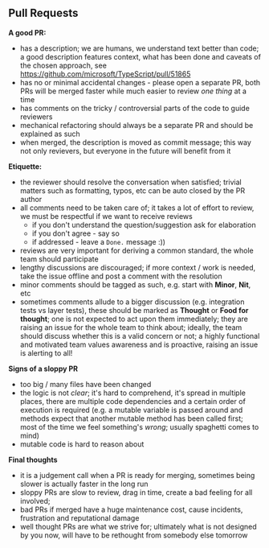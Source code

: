Pull Requests
-------------

**A good PR:**
 - has a description; we are humans, we understand text better than code; a good description features context, what has been done and caveats of the chosen approach, see https://github.com/microsoft/TypeScript/pull/51865
 - has no or minimal accidental changes - please open a separate PR, both PRs will be merged faster while much easier to review _one thing_ at a time
 - has comments on the tricky / controversial parts of the code to guide reviewers
 - mechanical refactoring should always be a separate PR and should be explained as such
 - when merged, the description is moved as commit message; this way not only revievers, but everyone in the future will benefit from it

**Etiquette:**
 - the reviewer should resolve the conversation when satisfied; trivial matters such as formatting, typos, etc can be auto closed by the PR author
 - all comments need to be taken care of; it takes a lot of effort to review, we must be respectful if we want to receive reviews
   - if you don't understand the question/suggestion ask for elaboration
   - if you don't agree - say so
   - if addressed - leave a `Done.` message :))
 - reviews are very important for deriving a common standard, the whole team should participate
 - lengthy discussions are discouraged; if more context / work is needed, take the issue offline and post a comment with the resolution
 - minor comments should be tagged as such, e.g. start with **Minor**, **Nit**, etc
 - sometimes comments allude to a bigger discussion (e.g. integration tests vs layer tests), these should be marked as **Thought** or **Food for thought**; one is not expected to act upon them immediately; they are raising an issue for the whole team to think about; ideally, the team should discuss whether this is a valid concern or not; a highly functional and motivated team values awareness and is proactive, raising an issue is alerting to all!
 
**Signs of a sloppy PR**
 - too big / many files have been changed
 - the logic is not _clear_; it's hard to comprehend, it's spread in multiple places, there are multiple code dependencies and a certain order of execution is required (e.g. a mutable variable is passed around and methods expect that another mutable method has been called first; most of the time we feel something's _wrong_; usually spaghetti comes to mind)
 - mutable code is hard to reason about

**Final thoughts**
 - it is a judgement call when a PR is ready for merging, sometimes being slower is actually faster in the long run
 - sloppy PRs are slow to review, drag in time, create a bad feeling for all involved;
 - bad PRs if merged have a huge maintenance cost, cause incidents, frustration and reputational damage
 - well thought PRs are what we strive for; ultimately what is not designed by you now, will have to be rethought from somebody else tomorrow
